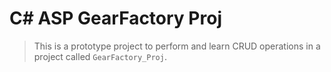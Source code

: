 # C# ASP GearFactory Proj

> This is a prototype project to perform and learn CRUD operations in a project called `GearFactory_Proj`.

